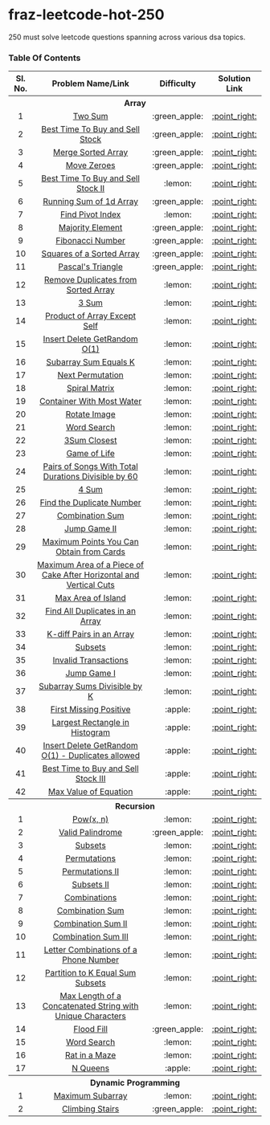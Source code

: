 # fraz-leetcode-hot-250
250 must solve leetcode questions spanning across various dsa topics.

### Table Of Contents
<table>
  <tr>
    <th>Sl. No.</th>
    <th>Problem Name/Link</th>
    <th>Difficulty</th>
    <th>Solution Link</th>
  </tr>
  <tr><th colspan="4">Array</th></tr>
  <tr align="center">
    <td>1</td>
    <td><a href="https://leetcode.com/problems/two-sum/">Two Sum</a></td>
    <td>:green_apple:</td>
    <td><a href="Array/two_sum.py">:point_right:</a></td>
  </tr>
  <tr align="center">
    <td>2</td>
    <td><a href="https://leetcode.com/problems/best-time-to-buy-and-sell-stock/">Best Time To Buy and Sell Stock</a></td>
    <td>:green_apple:</td>
    <td><a href="Array/bst_tmto_bysl_stk.py">:point_right:</a></td>
  </tr>
  <tr align="center">
    <td>3</td>
    <td><a href="https://leetcode.com/problems/merge-sorted-array">Merge Sorted Array</a></td>
    <td>:green_apple:</td>
    <td><a href="Array/merge_sorted_array.py">:point_right:</a></td>
  </tr>
  <tr align="center">
    <td>4</td>
    <td><a href="https://leetcode.com/problems/move-zeroes/">Move Zeroes</a></td>
    <td>:green_apple:</td>
    <td><a href="Array/move_zeroes.py">:point_right:</a></td>
  </tr>
  <tr align="center">
    <td>5</td>
    <td><a href="https://leetcode.com/problems/best-time-to-buy-and-sell-stock-ii/">Best Time To Buy and Sell Stock II</a></td>
    <td>:lemon:</td>
    <td><a href="Array/bst_tmto_bysl_stk2.py">:point_right:</a></td>
  </tr>
  <tr align="center">
    <td>6</td>
    <td><a href="https://leetcode.com/problems/running-sum-of-1d-array/">Running Sum of 1d Array</a></td>
    <td>:green_apple:</td>
    <td><a href="Array/running_sum_of_1d_arr.py">:point_right:</a></td>
  </tr>
  <tr align="center">
    <td>7</td>
    <td><a href="https://leetcode.com/problems/find-pivot-index/">Find Pivot Index</a></td>
    <td>:lemon:</td>
    <td><a href="Array/find_pvt_idx.py">:point_right:</a></td>
  </tr>
  <tr align="center">
    <td>8</td>
    <td><a href="https://leetcode.com/problems/majority-element/">Majority Element</a></td>
    <td>:green_apple:</td>
    <td><a href="Array/majority_element.py">:point_right:</a></td>
  </tr>
  <tr align="center">
    <td>9</td>
    <td><a href="https://leetcode.com/problems/fibonacci-number/">Fibonacci Number</a></td>
    <td>:green_apple:</td>
    <td><a href="Array/fib_number.py">:point_right:</a></td>
  </tr>
  <tr align="center">
    <td>10</td>
    <td><a href="https://leetcode.com/problems/squares-of-a-sorted-array/">Squares of a Sorted Array</a></td>
    <td>:green_apple:</td>
    <td><a href="Array/sqrs_of_sorted_array.py">:point_right:</a></td>
  </tr>
  <tr align="center">
    <td>11</td>
    <td><a href="https://leetcode.com/problems/pascals-triangle/">Pascal's Triangle</a></td>
    <td>:green_apple:</td>
    <td><a href="Array/pascal_triangle.py">:point_right:</a></td>
  </tr>
  <tr align="center">
    <td>12</td>
    <td><a href="https://leetcode.com/problems/remove-duplicates-from-sorted-array/">Remove Duplicates from Sorted Array</a></td>
    <td>:lemon:</td>
    <td><a href="Array/rem_dup_frm_srtd_arr.py">:point_right:</a></td>
  </tr>
  <tr align="center">
    <td>13</td>
    <td><a href="https://leetcode.com/problems/3sum/">3 Sum</a></td>
    <td>:lemon:</td>
    <td><a href="Array/three_sum.py">:point_right:</a></td>
  </tr>
  <tr align="center">
    <td>14</td>
    <td><a href="https://leetcode.com/problems/product-of-array-except-self/">Product of Array Except Self</a></td>
    <td>:lemon:</td>
    <td><a href="Array/prd_arr_excpt_self.py">:point_right:</a></td>
  </tr>
  <tr align="center">
    <td>15</td>
    <td><a href="https://leetcode.com/problems/insert-delete-getrandom-o1/">Insert Delete GetRandom O(1)</a></td>
    <td>:lemon:</td>
    <td><a href="Array/ins_del_getran_o1.py">:point_right:</a></td>
  </tr>
  <tr align="center">
    <td>16</td>
    <td><a href="https://leetcode.com/problems/subarray-sum-equals-k/">Subarray Sum Equals K</a></td>
    <td>:lemon:</td>
    <td><a href="Array/sub_arr_sum_eqk.py">:point_right:</a></td>
  </tr>
  <tr align="center">
    <td>17</td>
    <td><a href="https://leetcode.com/problems/next-permutation/">Next Permutation</a></td>
    <td>:lemon:</td>
    <td><a href="Array/next_permutation.py">:point_right:</a></td>
  </tr>
  <tr align="center">
    <td>18</td>
    <td><a href="https://leetcode.com/problems/spiral-matrix/">Spiral Matrix</a></td>
    <td>:lemon:</td>
    <td><a href="Array/spiral_matrix.py">:point_right:</a></td>
  </tr>
  <tr align="center">
    <td>19</td>
    <td><a href="https://leetcode.com/problems/container-with-most-water/">Container With Most Water</a></td>
    <td>:lemon:</td>
    <td><a href="Array/cont_with_mst_wtr.py">:point_right:</a></td>
  </tr>
  <tr align="center">
    <td>20</td>
    <td><a href="https://leetcode.com/problems/rotate-image/">Rotate Image</a></td>
    <td>:lemon:</td>
    <td><a href="Array/rotate_image.py">:point_right:</a></td>
  </tr>
  <tr align="center">
    <td>21</td>
    <td><a href="https://leetcode.com/problems/word-search/">Word Search</a></td>
    <td>:lemon:</td>
    <td><a href="Array/word_search.py">:point_right:</a></td>
  </tr>
  <tr align="center">
    <td>22</td>
    <td><a href="https://leetcode.com/problems/3sum-closest/">3Sum Closest</a></td>
    <td>:lemon:</td>
    <td><a href="Array/three_sum_closest.py">:point_right:</a></td>
  </tr>
  <tr align="center">
    <td>23</td>
    <td><a href="https://leetcode.com/problems/game-of-life/">Game of Life</a></td>
    <td>:lemon:</td>
    <td><a href="Array/game_of_life.py">:point_right:</a></td>
  </tr>
  <tr align="center">
    <td>24</td>
    <td><a href="https://leetcode.com/problems/pairs-of-songs-with-total-durations-divisible-by-60/">Pairs of Songs With Total Durations Divisible by 60</a></td>
    <td>:lemon:</td>
    <td><a href="Array/prs_of_sngs_wth_tot_durs_divby_sixty.py">:point_right:</a></td>
  </tr>
  <tr align="center">
    <td>25</td>
    <td><a href="https://leetcode.com/problems/4sum/">4 Sum</a></td>
    <td>:lemon:</td>
    <td><a href="Array/four_sum.py">:point_right:</a></td>
  </tr>
  <tr align="center">
    <td>26</td>
    <td><a href="https://leetcode.com/problems/find-the-duplicate-number/">Find the Duplicate Number</a></td>
    <td>:lemon:</td>
    <td><a href="Array/find_the_dup_num.py">:point_right:</a></td>
  </tr>
  <tr align="center">
    <td>27</td>
    <td><a href="https://leetcode.com/problems/combination-sum/">Combination Sum</a></td>
    <td>:lemon:</td>
    <td><a href="Array/combination_sum.py">:point_right:</a></td>
  </tr>
  <tr align="center">
    <td>28</td>
    <td><a href="https://leetcode.com/problems/jump-game-ii/">Jump Game II</a></td>
    <td>:lemon:</td>
    <td><a href="Array/jump_game2.py">:point_right:</a></td>
  </tr>
  <tr align="center">
    <td>29</td>
    <td><a href="https://leetcode.com/problems/maximum-points-you-can-obtain-from-cards/">Maximum Points You Can Obtain from Cards</a></td>
    <td>:lemon:</td>
    <td><a href="Array/max_pts_u_can_obt_frm_cards.py">:point_right:</a></td>
  </tr>
  <tr align="center">
    <td>30</td>
    <td><a href="https://leetcode.com/problems/maximum-area-of-a-piece-of-cake-after-horizontal-and-vertical-cuts/">Maximum Area of a Piece of Cake After Horizontal and Vertical Cuts</a></td>
    <td>:lemon:</td>
    <td><a href="Array/mxar_ofapcoc_aft_vnhcs.py">:point_right:</a></td>
  </tr>
  <tr align="center">
    <td>31</td>
    <td><a href="https://leetcode.com/problems/max-area-of-island/">Max Area of Island</a></td>
    <td>:lemon:</td>
    <td><a href="Array/max_area_of_island.py">:point_right:</a></td>
  </tr>
  <tr align="center">
    <td>32</td>
    <td><a href="https://leetcode.com/problems/find-all-duplicates-in-an-array/">Find All Duplicates in an Array</a></td>
    <td>:lemon:</td>
    <td><a href="Array/find_all_dups_in_arr.py">:point_right:</a></td>
  </tr>
  <tr align="center">
    <td>33</td>
    <td><a href="https://leetcode.com/problems/k-diff-pairs-in-an-array/">K-diff Pairs in an Array</a></td>
    <td>:lemon:</td>
    <td><a href="Array/k_diff_pairs_in_arr.py">:point_right:</a></td>
  </tr>
  <tr align="center">
    <td>34</td>
    <td><a href="https://leetcode.com/problems/subsets/">Subsets</a></td>
    <td>:lemon:</td>
    <td><a href="Array/subsets.py">:point_right:</a></td>
  </tr>
  <tr align="center">
    <td>35</td>
    <td><a href="https://leetcode.com/problems/invalid-transactions/">Invalid Transactions</a></td>
    <td>:lemon:</td>
    <td><a href="Array/invalid_transactions.py">:point_right:</a></td>
  </tr>
  <tr align="center">
    <td>36</td>
    <td><a href="https://leetcode.com/problems/jump-game/">Jump Game I</a></td>
    <td>:lemon:</td>
    <td><a href="Array/jump_game1.py">:point_right:</a></td>
  </tr>
  <tr align="center">
    <td>37</td>
    <td><a href="https://leetcode.com/problems/subarray-sums-divisible-by-k/">Subarray Sums Divisible by K</a></td>
    <td>:lemon:</td>
    <td><a href="Array/jump_game1.py">:point_right:</a></td>
  </tr>
  <tr align="center">
    <td>38</td>
    <td><a href="https://leetcode.com/problems/first-missing-positive/">First Missing Positive</a></td>
    <td>:apple:</td>
    <td><a href="Array/first_missing_positive.py">:point_right:</a></td>
  </tr>
  <tr align="center">
    <td>39</td>
    <td><a href="https://leetcode.com/problems/largest-rectangle-in-histogram/">Largest Rectangle in Histogram</a></td>
    <td>:apple:</td>
    <td><a href="Array/largest_rect_in_histo.py">:point_right:</a></td>
  </tr>
  <tr align="center">
    <td>40</td>
    <td><a href="https://leetcode.com/problems/insert-delete-getrandom-o1-duplicates-allowed/">Insert Delete GetRandom O(1) - Duplicates allowed</a></td>
    <td>:apple:</td>
    <td><a href="Array/ins_del_getran_o1_dups_alwd.py">:point_right:</a></td>
  </tr>
  <tr align="center">
    <td>41</td>
    <td><a href="https://leetcode.com/problems/best-time-to-buy-and-sell-stock-iii/">Best Time to Buy and Sell Stock III</a></td>
    <td>:apple:</td>
    <td><a href="Array/bst_tmto_bysl_stk3.py">:point_right:</a></td>
  </tr>
  <tr align="center">
    <td>42</td>
    <td><a href="https://leetcode.com/problems/max-value-of-equation/">Max Value of Equation</a></td>
    <td>:apple:</td>
    <td><a href="Array/max_val_of_eq.py">:point_right:</a></td>
  </tr>
  <tr><th colspan="4">Recursion</th></tr>
  <tr align="center">
    <td>1</td>
    <td><a href="https://leetcode.com/problems/powx-n/">Pow(x, n)</a></td>
    <td>:lemon:</td>
    <td><a href="Recursion/pow_x_n.py">:point_right:</a></td>
  </tr>
  <tr align="center">
    <td>2</td>
    <td><a href="https://leetcode.com/problems/valid-palindrome/">Valid Palindrome</a></td>
    <td>:green_apple:</td>
    <td><a href="Recursion/valid_palindrome.py">:point_right:</a></td>
  </tr>
  <tr align="center">
    <td>3</td>
    <td><a href="https://leetcode.com/problems/subsets/">Subsets</a></td>
    <td>:lemon:</td>
    <td><a href="Recursion/subsets.py">:point_right:</a></td>
  </tr>
  <tr align="center">
    <td>4</td>
    <td><a href="https://leetcode.com/problems/permutations/">Permutations</a></td>
    <td>:lemon:</td>
    <td><a href="Recursion/permutations.py">:point_right:</a></td>
  </tr>
  <tr align="center">
    <td>5</td>
    <td><a href="https://leetcode.com/problems/permutations-ii/">Permutations II</a></td>
    <td>:lemon:</td>
    <td><a href="Recursion/permutations2.py">:point_right:</a></td>
  </tr>
  <tr align="center">
    <td>6</td>
    <td><a href="https://leetcode.com/problems/subsets-ii/">Subsets II</a></td>
    <td>:lemon:</td>
    <td><a href="Recursion/subsets2.py">:point_right:</a></td>
  </tr>
  <tr align="center">
    <td>7</td>
    <td><a href="https://leetcode.com/problems/combinations/">Combinations</a></td>
    <td>:lemon:</td>
    <td><a href="Recursion/combinations.py">:point_right:</a></td>
  </tr>
  <tr align="center">
    <td>8</td>
    <td><a href="https://leetcode.com/problems/combination-sum/">Combination Sum</a></td>
    <td>:lemon:</td>
    <td><a href="Recursion/combination_sum.py">:point_right:</a></td>
  </tr>
  <tr align="center">
    <td>9</td>
    <td><a href="https://leetcode.com/problems/combination-sum-ii/">Combination Sum II</a></td>
    <td>:lemon:</td>
    <td><a href="Recursion/combination_sum2.py">:point_right:</a></td>
  </tr>
  <tr align="center">
    <td>10</td>
    <td><a href="https://leetcode.com/problems/combination-sum-iii/">Combination Sum III</a></td>
    <td>:lemon:</td>
    <td><a href="Recursion/combination_sum3.py">:point_right:</a></td>
  </tr>
  <tr align="center">
    <td>11</td>
    <td><a href="https://leetcode.com/problems/letter-combinations-of-a-phone-number/">Letter Combinations of a Phone Number</a></td>
    <td>:lemon:</td>
    <td><a href="Recursion/letter_combi_of_phno.py">:point_right:</a></td>
  </tr>
  <tr align="center">
    <td>12</td>
    <td><a href="https://leetcode.com/problems/partition-to-k-equal-sum-subsets/">Partition to K Equal Sum Subsets</a></td>
    <td>:lemon:</td>
    <td><a href="Recursion/partition_to_k_equal_sum_subsets.py">:point_right:</a></td>
  </tr>
  <tr align="center">
    <td>13</td>
    <td><a href="https://leetcode.com/problems/maximum-length-of-a-concatenated-string-with-unique-characters/">Max Length of a Concatenated
String with Unique Characters</a></td>
    <td>:lemon:</td>
    <td><a href="Recursion/mx_len_of_constr_wth_unqchrs.py">:point_right:</a></td>
  </tr>
  <tr align="center">
    <td>14</td>
    <td><a href="https://leetcode.com/problems/flood-fill/">Flood Fill</a></td>
    <td>:green_apple:</td>
    <td><a href="Recursion/flood_fill.py">:point_right:</a></td>
  </tr>
  <tr align="center">
    <td>15</td>
    <td><a href="https://leetcode.com/problems/word-search/">Word Search</a></td>
    <td>:lemon:</td>
    <td><a href="Recursion/word_search.py">:point_right:</a></td>
  </tr>
  <tr align="center">
    <td>16</td>
    <td><a href="https://practice.geeksforgeeks.org/problems/rat-in-a-maze-problem/1">Rat in a Maze</a></td>
    <td>:lemon:</td>
    <td><a href="Recursion/rat_in_a_maze.py">:point_right:</a></td>
  </tr>
  <tr align="center">
    <td>17</td>
    <td><a href="https://leetcode.com/problems/n-queens/">N Queens</a></td>
    <td>:apple:</td>
    <td><a href="Recursion/n_queens.py">:point_right:</a></td>
  </tr>
  <tr><th colspan="4">Dynamic Programming</th></tr>
  <tr align="center">
    <td>1</td>
    <td><a href="https://leetcode.com/problems/maximum-subarray/">Maximum Subarray</a></td>
    <td>:lemon:</td>
    <td><a href="Dynamic Programming/max_sum_subarr.py">:point_right:</a></td>
  </tr>
  <tr align="center">
    <td>2</td>
    <td><a href="https://leetcode.com/problems/climbing-stairs/">Climbing Stairs</a></td>
    <td>:green_apple:</td>
    <td><a href="Dynamic Programming/climbing_stairs.py">:point_right:</a></td>
  </tr>
</table>
